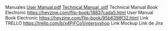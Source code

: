 Manuales
[User Manual.pdf](https://github.com/user-attachments/files/17357602/User.Manual.pdf)
[Technical Manual .pdf](https://github.com/user-attachments/files/17357605/Technical.Manual.pdf)
Technical Manual Book Electronic https://heyzine.com/flip-book/18837cada5.html
User Manual Book Electronic  https://heyzine.com/flip-book/95b6398f32.html
Link TRELLO
https://trello.com/b/x4PjFCo1/intersvshop
Link Mockup
Link de Jira

